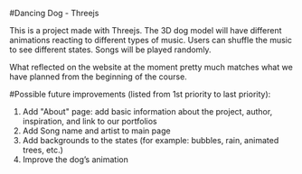 #Dancing Dog - Threejs

This is a project made with Threejs. The 3D dog model will have different animations reacting to different types of music. Users can shuffle the music to see different states. Songs will be played randomly.

What reflected on the website at the moment pretty much matches what we have planned from the beginning of the course.

#Possible future improvements (listed from 1st priority to last priority):
1. Add "About" page: add basic information about the project, author, inspiration, and link to our portfolios
2. Add Song name and artist to main page 
3. Add backgrounds to the states (for example: bubbles, rain, animated trees, etc.)
4. Improve the dog’s animation